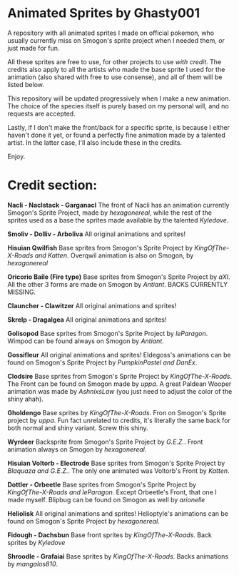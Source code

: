 # Animated Sprites by Ghasty001
A repository with all animated sprites I made on official pokemon, who usually currently miss on Smogon's sprite project when I needed them, or just made for fun.

All these sprites are free to use, for other projects to use *with credit*. The credits also apply to all the artists who made the base sprite I used for the animation (also shared with free to use consense), and all of them will be listed below.

This repository will be updated progressively when I make a new animation. The choice of the species itself is purely based on my personal will, and no requests are accepted.

Lastly, if I don't make the front/back for a specific sprite, is because I either haven't done it yet, or found a perfectly fine animation made by a talented artist. In the latter case, I'll also include these in the credits.

Enjoy.

# Credit section:

**Nacli - Naclstack - Garganacl**
The front of Nacli has an animation currently Smogon's Sprite Project, made by *hexagonereal*, while the rest of the sprites used as a base the sprites made available by the talented *Kyledove*.

**Smoliv - Dolliv - Arboliva**
All original animations and sprites!

**Hisuian Qwilfish**
Base sprites from Smogon's Sprite Project by *KingOfThe-X-Roads and Katten*. Overqwil animation is also on Smogon, by *hexagonereal*

**Oricorio Baile (Fire type)**
Base sprites from Smogon's Sprite Project by *aXl*. All the other 3 forms are made on Smogon by *Antiant*.
BACKS CURRENTLY MISSING.

**Clauncher - Clawitzer**
All original animations and sprites!

**Skrelp - Dragalgea**
All original animations and sprites!

**Golisopod**
Base sprites from Smogon's Sprite Project by *leParagon*. Wimpod can be found always on Smogon by *Antiant*.

**Gossifleur**
All original animations and sprites! Eldegoss's animations can be found on Smogon's Sprite Project by  *PumpkinPastel and DanEx*.

**Clodsire**
Base sprites from Smogon's Sprite Project by *KingOfThe-X-Roads*. The Front can be found on Smogon made by *uppa*. A great Paldean Wooper animation was made by *AshnixsLaw* (you just need to adjust the color of the shiny ahah).

**Gholdengo**
Base sprites by *KingOfThe-X-Roads*. Fron on Smogon's Sprite project by *uppa*. Fun fact unrelated to credits, it's literally the same back for both normal and shiny variant. Screw this shiny.

**Wyrdeer**
Backsprite from Smogon's Sprite Project by *G.E.Z.*. Front animation always on Smogon by *hexagonereal*.

**Hisuian Voltorb - Electrode**
Base sprites from Smogon's Sprite Project by *Blaquaza and G.E.Z.*. The only one animated was Voltorb's Front by *Katten*.

**Dottler - Orbeetle**
Base sprites from Smogon's Sprite Project by *KingOfThe-X-Roads and  leParagon*. Except Orbeetle's Front, that one I made myself. Blipbug can be found on Smogon as well by *arionelle*

**Heliolisk**
All original animations and sprites! Helioptyle's animations can be found on Smogon's Sprite Project by  *hexagonereal*.

**Fidough - Dachsbun**
Base front sprites by *KingOfThe-X-Roads*. Back sprites by *Kyledove*

**Shroodle - Grafaiai**
Base sprites by *KingOfThe-X-Roads*. Backs animations by *mangalos810*.
